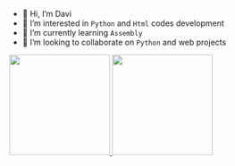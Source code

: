 - 👋 Hi, I’m Davi
- 👀 I’m interested in ```Python``` and ```Html``` codes development
- 🌱 I’m currently learning ```Assembly```
- 💞️ I’m looking to collaborate on ```Python``` and web projects

<a href="https://github.com/d4v1-sudo">
    <img height="180em" src="https://github-readme-stats.vercel.app/api?username=d4v1-sudo&amp;show_icons=true&amp;theme=dark&amp;include_all_commits=true&amp;count_private=true&amp;title_color=ffffff&amp;border_color=000000&amp;bg_color=DEG,000000,000000" style="max-width: 100%;">
  <img height="180em" src="https://github-readme-stats.vercel.app/api/top-langs/?username=d4v1-sudo&amp;layout=compact&amp;langs_count=7&amp;theme=dark&amp;title_color=ffffff&amp;border_color=000000&amp;bg_color=DEG,000000,000000" style="max-width: 100%;">
</a>
